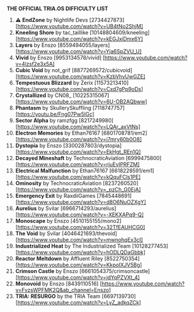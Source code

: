 **THE OFFICIAL TRIA.OS DIFFICULTY LIST**

1. **⚠** **EndZone** by Nightlife Devs [2734427873] [https://www.youtube.com/watch?v=UB4tNo2ShjM] 
2. **Kneeling Shore** by tac_taillike [10148804609/kneeling] [https://www.youtube.com/watch?v=kEGJxiDmx6Y]
3. **Layers** by Enszo [8559494055/layers] [https://www.youtube.com/watch?v=Yja6SpZVU_U]
4. **Vivid** by Enszo [9953134578/vivid] [https://www.youtube.com/watch?v=4lzsf2e3x5A]
5. **Cubic Void** by not_grif [8877269572/cubicvoid] [https://www.youtube.com/watch?v=KzbVhvUwGZE]
6. **Tempestuous Blizzard** by Zerix [11573213410] [https://www.youtube.com/watch?v=Cxd7gPp9oDs]
7. **Crystallized** by CN08_ [10225315067] [https://www.youtube.com/watch?v=6U-OB2AQbww]
8. **Phantasm** by SkullerySkuffling [7118747757] [https://youtu.be/Fng07Pw5IGc]
9. **Sector Alpha** by ramzfgg [8217249980] [https://www.youtube.com/watch?v=LQAr_axVtNs]
10. **Electron Memories** by Ethan76167 [6801708781/em2] [https://www.youtube.com/watch?v=i7mry60b0O8] 
11. **Dystopia** by Enszo [3300287803/dystopia] [https://www.youtube.com/watch?v=EkHgt_REn1Q]
12. **Decayed Mineshaft** by TechnocraticAviation [6999475800] [https://www.youtube.com/watch?v=rjuEvIPRFZM]
13. **Electrical Malfunction** by Ethan76167 [6618228591/em1] [https://www.youtube.com/watch?v=kQquFCls1PE]
14. **Ominosity** by TechnocraticAviation [8237260520] [https://www.youtube.com/watch?v=_pzCh_G0EjA]
15. **Emergency Exit** by RaxdiiGames [7845448691] [https://www.youtube.com/watch?v=d8O6NuOZXgY]
16. **Aurelius** by Svilar [6966714293/aurelius] [https://www.youtube.com/watch?v=-XEKXAPq9-Q] 
17. **Monoscape** by Enszo [4510155155/mono2] [https://www.youtube.com/watch?v=32TfEAUHCG0] 
18. **The Void** by Svilar [4046421693/thevoid] [https://www.youtube.com/watch?v=mwnohqEx3cI]
19. **Industrialized Heat** by The Industrialized Team [10128277453] [https://www.youtube.com/watch?v=hODLQDaGbbk]
20. **Reactor Meltdown** by Affluent Riley [8522750354] [https://www.youtube.com/watch?v=KkpoIXJV5Bg] 
21. **Crimson Castle** by Enszo [6661054375/crimsoncastle] [https://www.youtube.com/watch?v=jdYqPZVXt_4]
22. **Monovoid** by Enszo [8439110516] [https://www.youtube.com/watch?v=FvzsWPFMK2Q&ab_channel=Enszo] 
23. **TRIA: RESURGO** by the TRIA Team [6697139730] [https://www.youtube.com/watch?v=LyZ_adkqZCk] 
